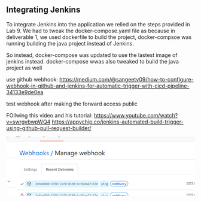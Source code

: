 
## Integrating Jenkins
To integrate Jenkins into the application we relied on the steps provided in Lab 9.
We had to tweak the docker-compose.yaml file as because in deliverable 1, we used dockerfile to build the project, docker-compsoe was running building the java project instead of Jenkins.

So instead, docker-compose was updated to use the lastest image of jenkins instead. 
docker-compose wwas also tweaked to build the java project as well

use github webhook: https://medium.com/@sangeetv09/how-to-configure-webhook-in-github-and-jenkins-for-automatic-trigger-with-cicd-pipeline-34133e9de0ea

test webhook after making the forward access public

FOllwing this video and his tutorial:
https://www.youtube.com/watch?v=swrgvbwpWQ4
https://appychip.co/jenkins-automated-build-trigger-using-github-pull-request-builder/

![alt text](image.png)

